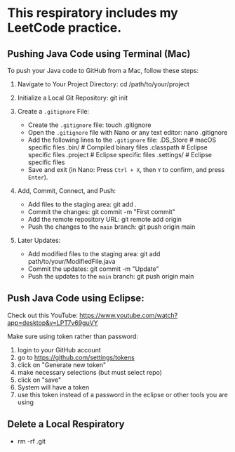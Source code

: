 # This respiratory includes my LeetCode practice. 

## Pushing Java Code using Terminal (Mac)

To push your Java code to GitHub from a Mac, follow these steps:

1. Navigate to Your Project Directory:
   cd /path/to/your/project

2. Initialize a Local Git Repository:
   git init

3. Create a `.gitignore` File:
   - Create the `.gitignore` file:
     touch .gitignore
   - Open the `.gitignore` file with Nano or any text editor:
     nano .gitignore
   - Add the following lines to the `.gitignore` file:
     .DS_Store          # macOS specific files
     .bin/              # Compiled binary files
     .classpath         # Eclipse specific files
     .project           # Eclipse specific files
     .settings/         # Eclipse specific files
   - Save and exit (in Nano: Press `Ctrl + X`, then `Y` to confirm, and press `Enter`).

4. Add, Commit, Connect, and Push:
   - Add files to the staging area:
     git add .
   - Commit the changes:
     git commit -m "First commit"
   - Add the remote repository URL:
     git remote add origin <repository>
   - Push the changes to the `main` branch:
     git push origin main

5. Later Updates:
   - Add modified files to the staging area:
     git add path/to/your/ModifiedFile.java
   - Commit the updates:
     git commit -m "Update"
   - Push the updates to the `main` branch:
     git push origin main


## Push Java Code using Eclipse:
Check out this YouTube: https://www.youtube.com/watch?app=desktop&v=LPT7v69guVY

Make sure using token rather than password:
1. login to your GitHub account
2. go to https://github.com/settings/tokens
3. click on "Generate new token"
4. make necessary selections (but must select repo)
5. click on "save"
6. System will have a token
7. use this token instead of a password in the eclipse or other tools you are using


## Delete a Local Respiratory
- rm -rf .git
